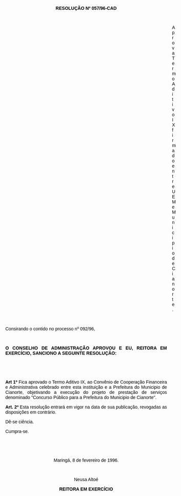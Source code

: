 <BODY TEXT="#000000">

<B><FONT FACE="Arial"><P ALIGN="CENTER">RESOLU&Ccedil;&Atilde;O Nº 057/96-CAD</P>
</B><P ALIGN="JUSTIFY"></P>
<P ALIGN="JUSTIFY">&nbsp;</P><DIR>
<DIR>
<DIR>
<DIR>
<DIR>
<DIR>
<DIR>
<DIR>
<DIR>
<DIR>
<DIR>
<DIR>
<DIR>

<P ALIGN="JUSTIFY">Aprova Termo Aditivo IX firmado entre UEM e Municipio de Cianorte.</P>
<P ALIGN="JUSTIFY"></P>
<P ALIGN="JUSTIFY">&nbsp;</P></DIR>
</DIR>
</DIR>
</DIR>
</DIR>
</DIR>
</DIR>
</DIR>
</DIR>
</DIR>
</DIR>
</DIR>
</DIR>

<P ALIGN="JUSTIFY">Consirando o contido no processo nº 092/96,</P>
<P ALIGN="JUSTIFY"></P>
<P ALIGN="JUSTIFY">&nbsp;</P>
<B><P ALIGN="JUSTIFY">O CONSELHO DE ADMINISTRA&Ccedil;&Atilde;O APROVOU E EU, REITORA EM EXERC&Iacute;CIO, SANCIONO A SEGUINTE RESOLU&Ccedil;&Atilde;O:</P>
</B><P ALIGN="JUSTIFY"></P>
<P ALIGN="JUSTIFY">&nbsp;</P>
<P ALIGN="JUSTIFY">&nbsp;</P>
<B><P ALIGN="JUSTIFY">Art 1º</B> Fica aprovado o Termo Aditivo IX, ao Conv&ecirc;nio de Coopera&ccedil;&atilde;o Financeira e Administrativa celebrado entre esta institui&ccedil;&atilde;o e a Prefeitura do Municipio de Cianorte, objetivando a execu&ccedil;&atilde;o do projeto de presta&ccedil;&atilde;o de servi&ccedil;os denominado "Concurso P&uacute;blico para a Prefeitura do Municipio de Cianorte".</P>
<B><P ALIGN="JUSTIFY">Art. 2º</B> Esta resolu&ccedil;&atilde;o entrar&aacute; em vigor na data de sua publica&ccedil;&atilde;o, revogadas as disposi&ccedil;&otilde;es em contr&aacute;rio.</P>
<P ALIGN="JUSTIFY">D&ecirc;-se ci&ecirc;ncia.</P>
<P ALIGN="JUSTIFY">Cumpra-se.</P>
<P ALIGN="JUSTIFY"></P>
<P ALIGN="JUSTIFY">&nbsp;</P>
<P ALIGN="JUSTIFY">&nbsp;</P>
<P ALIGN="CENTER">Maring&aacute;, 8 de fevereiro de 1996.</P>
<P ALIGN="CENTER"></P>
<P ALIGN="CENTER">&nbsp;</P>
<P ALIGN="CENTER">Neusa Alto&eacute;</P>
<B><P ALIGN="CENTER">REITORA EM EXERC&Iacute;CIO</P></B></FONT></BODY>
